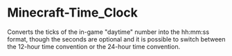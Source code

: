 # Minecraft-Time_Clock
Converts the ticks of the in-game "daytime" number into the hh:mm:ss format, though the seconds are optional and it is possible to switch between the 12-hour time convention or the 24-hour time convention.
